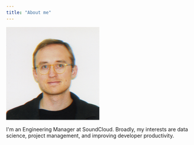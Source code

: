 ```yaml
---
title: "About me"
---
```


<img src="/img/me.jpg" width="50%"/>

I'm an Engineering Manager at SoundCloud. Broadly, my interests are data
science, project management, and improving developer productivity.

